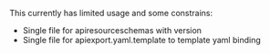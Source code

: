This currently has limited usage and some constrains:
- Single file for apiresourceschemas with version
- Single file for apiexport.yaml.template to template yaml binding
